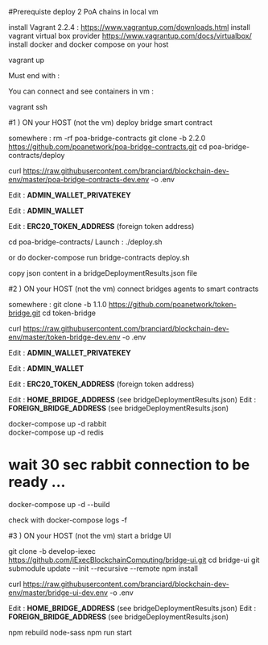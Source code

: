 #Prerequiste deploy 2 PoA chains in local vm

install Vagrant 2.2.4 : https://www.vagrantup.com/downloads.html
install vagrant virtual box provider https://www.vagrantup.com/docs/virtualbox/
install docker and docker compose on your host

vagrant up

Must end with :

You can connect and see containers in vm :

vagrant ssh

#1 ) ON your HOST (not the vm) deploy bridge smart contract 

somewhere :
rm -rf poa-bridge-contracts
git clone -b 2.2.0 https://github.com/poanetwork/poa-bridge-contracts.git
cd poa-bridge-contracts/deploy

curl https://raw.githubusercontent.com/branciard/blockchain-dev-env/master/poa-bridge-contracts-dev.env -o .env

Edit : __ADMIN_WALLET_PRIVATEKEY__

Edit : __ADMIN_WALLET__

Edit : __ERC20_TOKEN_ADDRESS__ (foreign token address)

cd poa-bridge-contracts/
Launch :
./deploy.sh  

or do 
docker-compose run bridge-contracts deploy.sh 

copy json content in a bridgeDeploymentResults.json file

#2 ) ON your HOST (not the vm) connect bridges agents to smart contracts 

somewhere :
git clone -b 1.1.0 https://github.com/poanetwork/token-bridge.git
cd token-bridge

curl https://raw.githubusercontent.com/branciard/blockchain-dev-env/master/token-bridge-dev.env -o .env


Edit : __ADMIN_WALLET_PRIVATEKEY__

Edit : __ADMIN_WALLET__

Edit : __ERC20_TOKEN_ADDRESS__ (foreign token address)

Edit : __HOME_BRIDGE_ADDRESS__ (see bridgeDeploymentResults.json) 
Edit : __FOREIGN_BRIDGE_ADDRESS__ (see bridgeDeploymentResults.json) 


docker-compose up -d rabbit  
docker-compose up -d redis
# wait 30 sec  rabbit connection to be ready ...
docker-compose up -d --build

check with 
docker-compose logs  -f

#3 ) ON your HOST (not the vm) start a bridge UI

git clone -b develop-iexec https://github.com/iExecBlockchainComputing/bridge-ui.git
cd bridge-ui
git submodule update --init --recursive --remote
npm install

curl https://raw.githubusercontent.com/branciard/blockchain-dev-env/master/bridge-ui-dev.env -o .env

Edit : __HOME_BRIDGE_ADDRESS__ (see bridgeDeploymentResults.json) 
Edit : __FOREIGN_BRIDGE_ADDRESS__ (see bridgeDeploymentResults.json) 

npm rebuild node-sass
npm run start